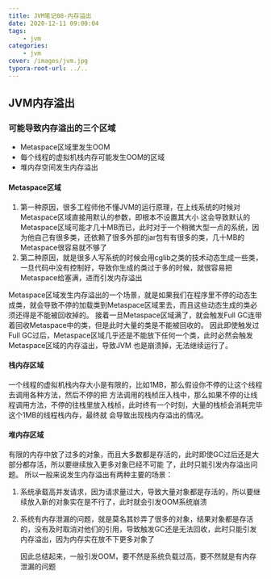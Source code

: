 ```yaml
---
title: JVM笔记08-内存溢出
date: 2020-12-11 09:00:04
tags:
	- jvm
categories: 
	- jvm
cover: /images/jvm.jpg
typora-root-url: ../..
---
```


## JVM内存溢出

### 可能导致内存溢出的三个区域

- Metaspace区域里发生OOM
- 每个线程的虚拟机栈内存可能发生OOM的区域
- 堆内存空间发生内存溢出

#### Metaspace区域

1. 第一种原因，很多工程师他不懂JVM的运行原理，在上线系统的时候对Metaspace区域直接用默认的参数，即根本不设置其大小 这会导致默认的Metaspace区域可能才几十MB而已，此时对于一个稍微大型一点的系统，因为他自己有很多类，还依赖了很多外部的jar包有有很多的类，几十MB的Metaspace很容易就不够了 
2. 第二种原因，就是很多人写系统的时候会用cglib之类的技术动态生成一些类，一旦代码中没有控制好，导致你生成的类过于多的时候，就很容易把Metaspace给塞满，进而引发内存溢出	

Metaspace区域发生内存溢出的一个场景，就是如果我们在程序里不停的动态生成类，就会导致不停的加载类到Metaspace区域里去，而且这些动态生成的类必须还得是不能被回收掉的。 接着一旦Metaspace区域满了，就会触发Full GC连带着回收Metaspace中的类，但是此时大量的类是不能被回收的。 因此即使触发过Full GC过后，Metaspace区域几乎还是不能放下任何一个类，此时必然会触发Metaspace区域的内存溢出，导致JVM 也是崩溃掉，无法继续运行了。

#### 栈内存区域

​		一个线程的虚拟机栈内存大小是有限的，比如1MB，那么假设你不停的让这个线程去调用各种方法，然后不停的把 方法调用的栈桢压入栈中，那么如果不停的让线程调用方法，不停的往栈里放入栈桢，此时终有一个时刻，大量的栈桢会消耗完毕这个1MB的线程栈内存，最终就 会导致出现栈内存溢出的情况。

#### 堆内存区域

​		有限的内存中放了过多的对象，而且大多数都是存活的，此时即使GC过后还是大部分都存活，所以要继续放入更多对象已经不可能 了，此时只能引发内存溢出问题。 所以一般来说发生内存溢出有两种主要的场景：

1.  系统承载高并发请求，因为请求量过大，导致大量对象都是存活的，所以要继续放入新的对象实在是不行了，此时就会引发OOM系统崩溃

2. 系统有内存泄漏的问题，就是莫名其妙弄了很多的对象，结果对象都是存活的，没有及时取消对他们的引用，导致触发GC还是无法回收，此时只能引发内存溢出，因为内存实在放不下更多对象了

   

   因此总结起来，一般引发OOM，要不然是系统负载过高，要不然就是有内存泄漏的问题